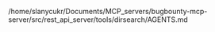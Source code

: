 /home/slanycukr/Documents/MCP_servers/bugbounty-mcp-server/src/rest_api_server/tools/dirsearch/AGENTS.md